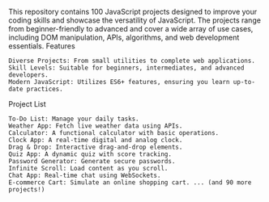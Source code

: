 This repository contains 100 JavaScript projects designed to improve your coding skills and showcase the versatility of JavaScript. The projects range from beginner-friendly to advanced and cover a wide array of use cases, including DOM manipulation, APIs, algorithms, and web development essentials.
Features

    Diverse Projects: From small utilities to complete web applications.
    Skill Levels: Suitable for beginners, intermediates, and advanced developers.
    Modern JavaScript: Utilizes ES6+ features, ensuring you learn up-to-date practices.

Project List

    To-Do List: Manage your daily tasks.
    Weather App: Fetch live weather data using APIs.
    Calculator: A functional calculator with basic operations.
    Clock App: A real-time digital and analog clock.
    Drag & Drop: Interactive drag-and-drop elements.
    Quiz App: A dynamic quiz with score tracking.
    Password Generator: Generate secure passwords.
    Infinite Scroll: Load content as you scroll.
    Chat App: Real-time chat using WebSockets.
    E-commerce Cart: Simulate an online shopping cart. ... (and 90 more projects!)
